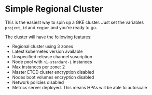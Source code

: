 # Simple Regional Cluster
This is the easiest way to spin up a GKE cluster. Just set the variables `project_id` and `region`
and you're ready to go.

The cluster will have the following features:
* Regional cluster using 3 zones
* Latest kubernetes version available
* Unspecified release channel suscription
* Node pool with `n1-standard-1` instances
* Max instances per zone: 2
* Master ETCD cluster encryption disabled
* Nodes boot volumes encryption disabled
* Network policies disabled
* Metrics server deployed. This means HPAs will be able to autoscale
